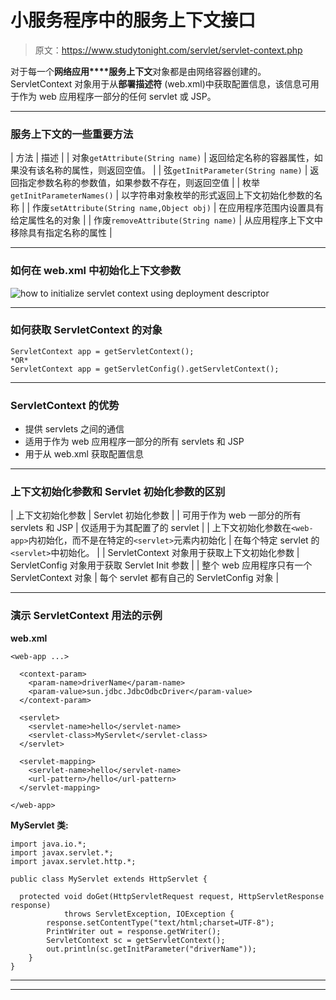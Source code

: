 # 小服务程序中的服务上下文接口

> 原文：<https://www.studytonight.com/servlet/servlet-context.php>

对于每一个**网络应用****服务上下文**对象都是由网络容器创建的。ServletContext 对象用于从**部署描述符** (web.xml)中获取配置信息，该信息可用于作为 web 应用程序一部分的任何 servlet 或 JSP。

* * *

### 服务上下文的一些重要方法

| 方法 | 描述 |
| 对象`getAttribute(String name)` | 返回给定名称的容器属性，如果没有该名称的属性，则返回空值。 |
| 弦`getInitParameter(String name)` | 返回指定参数名称的参数值，如果参数不存在，则返回空值 |
| 枚举`getInitParameterNames()` | 以字符串对象枚举的形式返回上下文初始化参数的名称 |
| 作废`setAttribute(String name,Object obj)` | 在应用程序范围内设置具有给定属性名的对象 |
| 作废`removeAttribute(String name)` | 从应用程序上下文中移除具有指定名称的属性 |

* * *

### 如何在 web.xml 中初始化上下文参数

![how to initialize servlet context using deployment descriptor](../Images/7e24bac906fd7679c7dff88f5f3eceab.png)

* * *

### 如何获取 ServletContext 的对象

```
ServletContext app = getServletContext();
*OR*
ServletContext app = getServletConfig().getServletContext(); 
```

* * *

### ServletContext 的优势

*   提供 servlets 之间的通信
*   适用于作为 web 应用程序一部分的所有 servlets 和 JSP
*   用于从 web.xml 获取配置信息

* * *

### 上下文初始化参数和 Servlet 初始化参数的区别

| 上下文初始化参数 | Servlet 初始化参数 |
| 可用于作为 web 一部分的所有 servlets 和 JSP | 仅适用于为其配置了<init-param>的 servlet</init-param> |
| 上下文初始化参数在`<web-app>`内初始化，而不是在特定的`<servlet>`元素内初始化 | 在每个特定 servlet 的`<servlet>`中初始化。 |
| ServletContext 对象用于获取上下文初始化参数 | ServletConfig 对象用于获取 Servlet Init 参数 |
| 整个 web 应用程序只有一个 ServletContext 对象 | 每个 servlet 都有自己的 ServletConfig 对象 |

* * *

### 演示 ServletContext 用法的示例

**web.xml**

```
<web-app ...>

  <context-param>
    <param-name>driverName</param-name>
    <param-value>sun.jdbc.JdbcOdbcDriver</param-value>
  </context-param>

  <servlet>
    <servlet-name>hello</servlet-name>
    <servlet-class>MyServlet</servlet-class>
  </servlet>

  <servlet-mapping>
    <servlet-name>hello</servlet-name>
    <url-pattern>/hello</url-pattern>
  </servlet-mapping> 

</web-app>
```

**MyServlet 类:**

```
import java.io.*;
import javax.servlet.*;
import javax.servlet.http.*;

public class MyServlet extends HttpServlet {

  protected void doGet(HttpServletRequest request, HttpServletResponse response)
            throws ServletException, IOException {
        response.setContentType("text/html;charset=UTF-8");
        PrintWriter out = response.getWriter();
        ServletContext sc = getServletContext();
        out.println(sc.getInitParameter("driverName"));   
    }
} 
```

* * *

* * *